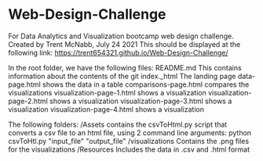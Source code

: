 # Web-Design-Challenge
For Data Analytics and Visualization bootcamp web design challenge.
Created by Trent McNabb, July 24 2021
This should be displayed at the following link:
https://trent654321.github.io/Web-Design-Challenge/

In the root folder, we have the following files:
README.md   This contains information about the contents of the git
index._html                         The landing page
data-page.html                      shows the data in a table
comparisons-page.html               compares the visualizations
visualization-page-1.html           shows a visualization
visualization-page-2.html           shows a visualization
visualization-page-3.html           shows a visualization
visualization-page-4.html           shows a visualization

The following folders:
/Assets     contains the csvToHtml.py script that converts a csv file to an html file, using 2 command line arguments: python csvToHtl.py "input_file" "output_file"
/visualizations     Contains the .png files for the visualizations
/Resources          Includes the data in .csv and .html format
